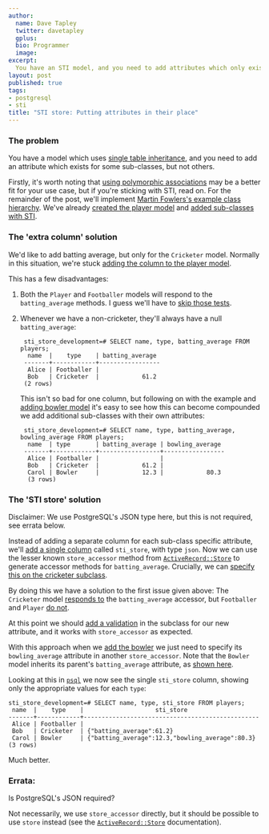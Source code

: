 ```yaml
---
author:
  name: Dave Tapley
  twitter: davetapley
  gplus:
  bio: Programmer
  image:
excerpt:
  You have an STI model, and you need to add attributes which only exist for certain sub-classes.
layout: post
published: true
tags:
- postgresql
- sti
title: "STI store: Putting attributes in their place"
---
```



### The problem

You have a model which uses [single table inheritance](http://www.martinfowler.com/eaaCatalog/singleTableInheritance.html), and you need to add an attribute which exists for some sub-classes, but not others.

Firstly, it's worth noting that [using polymorphic associations](http://railscasts.com/episodes/394-sti-and-polymorphic-associations) may be a better fit for your use case, but if you're sticking with STI, read on. For the remainder of the post, we'll implement [Martin Fowlers's example class hierarchy](http://railscasts.com/episodes/394-sti-and-polymorphic-associations). We've already [created the player model](https://github.com/velocity-labs/sti_store/commit/417494bbb71f02d426b4a233251594b9e3a22aaa) and [added sub-classes with STI](https://github.com/velocity-labs/sti_store/commit/8f68b2edf0f3cbea0651ef624b21cda61d28fc51).

### The 'extra column' solution

We'd like to add batting average, but only for the `Cricketer` model.
Normally in this situation, we're stuck [adding the column to the player model](https://github.com/velocity-labs/sti_store/commit/f992c5eb780b6cb3d41b7108fa3bccc125961800#diff-5592067a96f83276b35ae4ab53ae3ad8).

This has a few disadvantages:

1. Both the `Player` and `Footballer` models will respond to the `batting_average` methods. I guess we'll have to [skip those tests](https://github.com/velocity-labs/sti_store/commit/f992c5eb780b6cb3d41b7108fa3bccc125961800#diff-897e0fb627673887f6f69a589c98f5e5).

1. Whenever we have a non-cricketer, they'll always have a null `batting_average`:

        sti_store_development=# SELECT name, type, batting_average FROM players;
         name  |    type    | batting_average
        -------+------------+-----------------
         Alice | Footballer |
         Bob   | Cricketer  |            61.2
        (2 rows)

      This isn't so bad for one column, but following on with the example and [adding bowler model](https://github.com/velocity-labs/sti_store/commit/97b7a5c9eb086807b2b6ad72ee5daadd4027320b) it's easy to see how this can become compounded we add additional sub-classes with their own attributes:

        sti_store_development=# SELECT name, type, batting_average, bowling_average FROM players;
         name  | type       | batting_average | bowling_average
        -------+------------+-----------------+-----------------
         Alice | Footballer |                 |
         Bob   | Cricketer  |            61.2 |
         Carol | Bowler     |            12.3 |            80.3
         (3 rows)

### The 'STI store' solution

Disclaimer: We use PostgreSQL's JSON type here, but this is not required, see errata below.

Instead of adding a separate column for each sub-class specific attribute, we'll [add a single column](https://github.com/velocity-labs/sti_store/commit/cfe3e3c37c3ab981178659a5cf5612f5a0a5d3d3#diff-dda83829809ad6207fd35779aa135900) called `sti_store`, with type `json`. Now we can use the lesser known `store_accessor` method from [`ActiveRecord::Store`](http://api.rubyonrails.org/classes/ActiveRecord/Store.html) to generate accessor methods for `batting_average`.
Crucially, we can [specify this on the cricketer subclass](https://github.com/velocity-labs/sti_store/commit/cfe3e3c37c3ab981178659a5cf5612f5a0a5d3d3#diff-7ea4f93e4563e67948dd8d929aeb40f1).

By doing this we have a solution to the first issue given above: The `Cricketer` model [responds to](https://github.com/velocity-labs/sti_store/commit/cfe3e3c37c3ab981178659a5cf5612f5a0a5d3d3#diff-2ae590dbba6e11e800e7b310da3855da)
the `batting_average` accessor, but `Footballer` and `Player` [do not](https://github.com/velocity-labs/sti_store/commit/cfe3e3c37c3ab981178659a5cf5612f5a0a5d3d3#diff-994c087fa7c1467a491fcbc9769d928e).

At this point we should [add a validation](https://github.com/velocity-labs/sti_store/commit/316696324f4b47ef3e4909434a3161bf884d0726) in the subclass
for our new attribute, and it works with `store_accessor` as expected.

With this approach when we [add the bowler](https://github.com/velocity-labs/sti_store/commit/fb95ff07e39aeb340500b792e3415aae3b8c3bf0#diff-7ec343fa48e70334670e2a9104c75c9a)
we just need to specify its `bowling_average` attribute in another `store_accessor`.
Note that the `Bowler` model inherits its parent's `batting_average` attribute, as [shown here](https://github.com/velocity-labs/sti_store/commit/fb95ff07e39aeb340500b792e3415aae3b8c3bf0#diff-3b15f39dcd54b7cced69d2d5629fe4f4).

Looking at this in [`psql`](http://www.postgresql.org/docs/9.4/static/app-psql.html) we now see the single `sti_store` column, showing only the appropriate values for each `type`:

    sti_store_development=# SELECT name, type, sti_store FROM players;
     name  |    type    |                    sti_store
    -------+------------+-------------------------------------------------
     Alice | Footballer |
     Bob   | Cricketer  | {"batting_average":61.2}
     Carol | Bowler     | {"batting_average":12.3,"bowling_average":80.3}
    (3 rows)

Much better.

### Errata:

Is PostgreSQL's JSON required?

Not necessarily, we use `store_accessor` directly, but it should be
possible to use `store` instead (see the [`ActiveRecord::Store`](http://api.rubyonrails.org/classes/ActiveRecord/Store.html) documentation).
